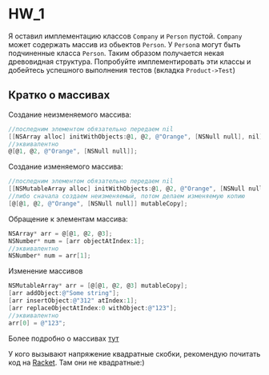 HW_1
====
Я оставил имплементацию классов `Company` и `Person` пустой. `Company` может содержать массив из обьектов `Person`. У `Person`a могут быть подчиненные класса `Person`. Таким образом получается некая древовидная структура.
Попробуйте имплементировать эти классы и добейтесь успешного выполнения тестов (вкладка `Product->Test`)
## Кратко о массивах
Создание неизменяемого массива:
```objective-c
//последним элементом обязательно передаем nil
[[NSArray alloc] initWithObjects:@1, @2, @"Orange", [NSNull null], nil];
//эквивалентно
@[@1, @2, @"Orange", [NSNull null]];
```

Создание изменяемого массива:
```objective-c
//последним элементом обязательно передаем nil
[[NSMutableArray alloc] initWithObjects:@1, @2, @"Orange", [NSNull null], nil];
//либо сначала создаем неизменяемый, потом делаем изменяемую копию
[@[@1, @2, @"Orange", [NSNull null]] mutableCopy];
```

Обращение к элементам массива:
```objective-c
NSArray* arr = @[@1, @2, @3];
NSNumber* num = [arr objectAtIndex:1];
//эквивалентно
NSNumber* num = arr[1];
```

Изменение массивов
```objective-c
NSMutableArray* arr = [@[@1, @2, @3] mutableCopy];
[arr addObject:@"Some string"];
[arr insertObject:@"312" atIndex:1];
[arr replaceObjectAtIndex:0 withObject:@"123"];
//эквивалентно
arr[0] = @"123";
```

Более подробно о массивах [тут](http://idev.by/ios/843/)

У кого вызывают напряжение квадратные скобки, рекомендую почитать код на [Racket](https://github.com/plt/racket/blob/master/racket/src/mac/osx_appl.rkt). Там они не квадратные:)

